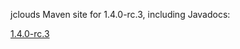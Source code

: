 jclouds Maven site for 1.4.0-rc.3, including Javadocs:

[1.4.0-rc.3](http://demobox.github.com/jclouds-maven-site-1.4.0-rc.3/1.4.0-rc.3/jclouds-multi/)